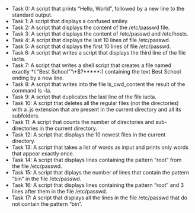 * Task 0: A script that prints “Hello, World”, followed by a new line to the standard output.
* Task 1: A script that displays a confused smiley.
* Task 2: A script that displays the content of the /etc/passwd file.
* Task 3: A script that displays the content of /etc/passwd and /etc/hosts.
* Task 4: A script that displays the last 10 lines of file /etc/passwd.
* Task 5: A script that displays the first 10 lines of file  /etc/passwd.
* Task 6: A script that writes a script that displays the third line of the file iacta.
* Task 7: A script that writes a shell script that creates a file named exactly \*\\'"Best School"\'\\*$\?\*\*\*\*\*:) containing           the text Best School ending by a new line.
* Task 8: A script that writes into the file ls_cwd_content the result of the command ls -la.
* Task 9: A script that duplicates the last line of the file iacta.
* Task 10: A script that deletes all the regular files (not the directories) with a .js extension that are present in the current            directory and all its subfolders.
* Task 11: A script that counts the number of directories and sub-directories in the current directory.
* Task 12: A script that displays the 10 newest files in the current directory.
* Task 13: A script that takes a list of words as input and prints only words that appear exactly once.
* Task 14: A script that displays lines containing the pattern “root” from the file /etc/passwd.
* Task 15: A script that diplays the number of lines that contain the pattern “bin” in the file /etc/passwd.
* Task 16: A script that displays lines containing the pattern “root” and 3 lines after them in the file /etc/passwd.
* Task 17: A script that displays all the lines in the file /etc/passwd that do not contain the pattern “bin”.

